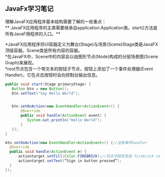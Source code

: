 ## JavaFx学习笔记  
理解JavaFX应用程序基本结构需要了解的一些重点：  
** JavaFX应用程序的主类需要继承自application.Application类。start()方法是所有JavaF用程序的入口。**  

*JavaFX应用程序将UI容器定义为舞台(Stage)与场景(Scene)Stage类是JavaFX顶级容器。Scene类是所有内容的容器。  
*在JavaFX中，Scene中的内容会以由图形节点(Node)构成的分层场景图(Scene Graph)来展现。  
*root节点包含一个带文本的按钮子节点，按钮上添加了一个事件处理器(Event Handler)，它在点击按钮时会向控制台输出信息。


```java
public void start(Stage primaryStage) {
   Button btn = new Button();
   btn.setText("Say Hello World");


   btn.setOnAction(new EventHandler<ActionEvent>() {
       @Override
       public void handle(ActionEvent event) {
          System.out.println("Hello World");
       }
   });
}
```

```java
btn.setOnAction(new EventHandler<ActionEvent>() {//注册事件handler
  @Override
  public void handle(ActionEvent e) {
      actiontarget.setFill(Color.FIREBRICK);//将文字颜色变成 firebrick red
      actiontarget.setText(“Sign in button pressed”);
  }
});
```
